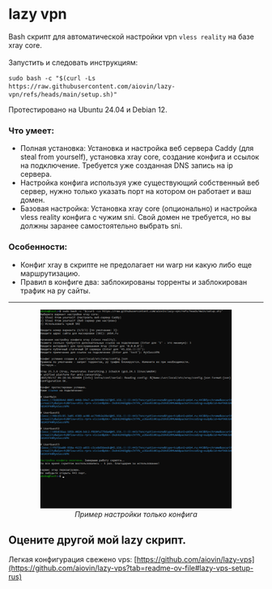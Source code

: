 # lazy vpn
Bash скрипт для автоматической настройки vpn `vless reality` на базе xray core.<br><br>
Запустить и следовать инструкциям:
```
sudo bash -c "$(curl -Ls https://raw.githubusercontent.com/aiovin/lazy-vpn/refs/heads/main/setup.sh)"
```
Протестировано на Ubuntu 24.04 и Debian 12.

### Что умеет:
- Полная установка: Установка и настройка веб сервера Caddy (для steal from yourself), установка xray core, создание конфига и ссылок на подключение. Требуется уже созданная DNS запись на ip сервера.
- Настройка конфига используя уже существующий собственный веб сервер, нужно только указать порт на котором он работает и ваш домен.
- Базовая настройка: Установка xray core (опционально) и настройка vless reality конфига с чужим sni. Свой домен не требуется, но вы должны заранее самостоятельно выбрать sni.

### Особенности:
- Конфиг xray в скрипте не предолагает ни warp ни какую либо еще маршрутизацию.
- Правил в конфиге два: заблокированы торренты и заблокирован трафик на ру сайты.

---

<p align="center">
  <img src="https://raw.githubusercontent.com/aiovin/lazy-vpn/refs/heads/main/example.png" width="75%">
  <br><i>Пример настройки только конфига</i>
</p>



## Оцените другой мой lazy скрипт.
Легкая конфигурация свежено vps:
[https://github.com/aiovin/lazy-vps](https://github.com/aiovin/lazy-vps?tab=readme-ov-file#lazy-vps-setup-rus)
